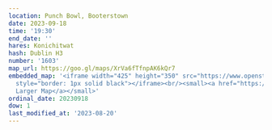 ```yaml
---
location: Punch Bowl, Booterstown
date: 2023-09-18
time: '19:30'
end_date: ''
hares: Konichitwat
hash: Dublin H3
number: '1603'
map_url: https://goo.gl/maps/XrVa6fTfnpAK6kQr7
embedded_map: '<iframe width="425" height="350" src="https://www.openstreetmap.org/export/embed.html?bbox=-6.197785735130311%2C53.30808134145251%2C-6.195535361766816%2C53.30944838190734&amp;layer=mapnik"
  style="border: 1px solid black"></iframe><br/><small><a href="https://www.openstreetmap.org/#map=19/53.30877/-6.19666">View
  Larger Map</a></small>'
ordinal_date: 20230918
dow: 1
last_modified_at: '2023-08-20'
---
```


